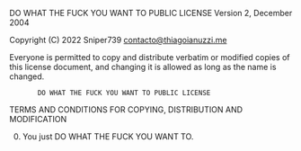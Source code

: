 DO WHAT THE FUCK YOU WANT TO PUBLIC LICENSE
                   Version 2, December 2004
 
Copyright (C) 2022 Sniper739 <contacto@thiagoianuzzi.me>

Everyone is permitted to copy and distribute verbatim or modified
copies of this license document, and changing it is allowed as long
as the name is changed.
 
           DO WHAT THE FUCK YOU WANT TO PUBLIC LICENSE
  TERMS AND CONDITIONS FOR COPYING, DISTRIBUTION AND MODIFICATION

 0. You just DO WHAT THE FUCK YOU WANT TO.
